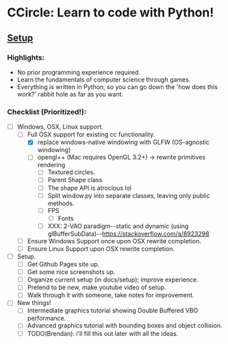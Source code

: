 # CCircle: Learn to code with Python!

## [Setup](index.md)

### Highlights:
* No prior programming experience required.
* Learn the fundamentals of computer science through games.
* Everything is written in Python, so you can go down the 'how does this work?' rabbit hole as far as you want.

### Checklist (Prioritized!):
- [ ] Windows, OSX, Linux support.
    - [ ] Full OSX support for existing cc functionality.
        - [x] replace windows-native windowing with GLFW (OS-agnostic windowing)
        - [ ] opengl++ (Mac requires OpenGL 3.2+) -> rewrite primitives rendering
            - [ ] Textured circles.
            - [ ] Parent Shape class
            - [ ] The shape API is atrocious lol
            - [ ] Split window.py into separate classes, leaving only public methods.
            - [ ] FPS
                - [ ] Fonts
            - [ ] XXX: 2-VAO paradigm--static and dynamic (using glBufferSubData)--https://stackoverflow.com/a/8923298
    - [ ] Ensure Windows Support once upon OSX rewrite completion.
    - [ ] Ensure Linux Support upon OSX rewrite completion.
- [ ] Setup.
    - [ ] Get Github Pages site up.
    - [ ] Get some nice screenshots up.
    - [ ] Organize current setup (in docs/setup); improve experience.
    - [ ] Pretend to be new, make youtube video of setup.
    - [ ] Walk through it with someone, take notes for improvement.
- [ ] New things!
    - [ ] Intermediate graphics tutorial showing Double Buffered VBO performance.
    - [ ] Advanced graphics tutorial with bounding boxes and object collision.
    - [ ] TODO(Brendan): i'll fill this out later with all the ideas.
